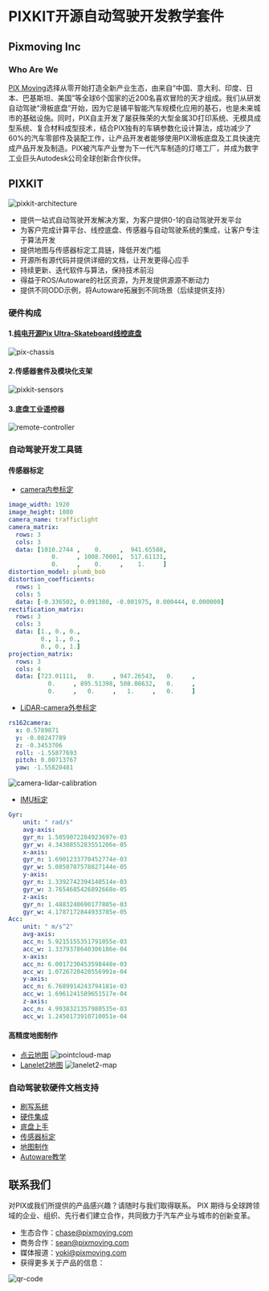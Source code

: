 <!--
 Copyright 2023 Pixmoving, Inc.
 
 Licensed under the Apache License, Version 2.0 (the "License");
 you may not use this file except in compliance with the License.
 You may obtain a copy of the License at
 
     http://www.apache.org/licenses/LICENSE-2.0
 
 Unless required by applicable law or agreed to in writing, software
 distributed under the License is distributed on an "AS IS" BASIS,
 WITHOUT WARRANTIES OR CONDITIONS OF ANY KIND, either express or implied.
 See the License for the specific language governing permissions and
 limitations under the License.
-->

# PIXKIT开源自动驾驶开发教学套件
## Pixmoving Inc

### Who Are We
[PIX Moving](http://www.pixmoving.city)选择从零开始打造全新产业生态，由来自“中国、意大利、印度、日本、巴基斯坦、美国”等全球6个国家的近200名喜欢冒险的天才组成。我们从研发自动驾驶“滑板底盘”开始，因为它是铺平智能汽车规模化应用的基石，也是未来城市的基础设施。同时，PIX自主开发了屡获殊荣的大型金属3D打印系统、无模具成型系统、复合材料成型技术，结合PIX独有的车辆参数化设计算法，成功减少了60%的汽车零部件及装配工作，让产品开发者能够使用PIX滑板底盘及工具快速完成产品开发及制造。PIX被汽车产业誉为下一代汽车制造的灯塔工厂，并成为数字工业巨头Autodesk公司全球创新合作伙伴。

## PIXKIT
![pixkit-architecture](./images/pixkit-architecture.jpg)

- 提供一站式自动驾驶开发解决方案，为客户提供0-1的自动驾驶开发平台
- 为客户完成计算平台、线控底盘、传感器与自动驾驶系统的集成，让客户专注于算法开发
- 提供地图与传感器标定工具链，降低开发门槛
- 开源所有源代码并提供详细的文档，让开发更得心应手
- 持续更新、迭代软件与算法，保持技术前沿
- 得益于ROS/Autoware的社区资源，为开发提供源源不断动力
- 提供不同ODD示例，将Autoware拓展到不同场景（后续提供支持）

### 硬件构成

#### 1.[纯电开源Pix Ultra-Skateboard线控底盘](http://www.pixmoving.city/?page_id=673)
![pix-chassis](./images/pix-chassis.jpg)
#### 2.传感器套件及模块化支架
![pixkit-sensors](./images/pixkit-sensors.jpg)
#### 3.底盘工业遥控器
![remote-controller](./images/remote-controller.jpg)

### 自动驾驶开发工具链
#### 传感器标定
- [camera内参标定](./%E4%BC%A0%E6%84%9F%E5%99%A8%E6%A0%87%E5%AE%9A/camera%E5%86%85%E5%8F%82%E6%A0%87%E5%AE%9A.md)
````yaml
image_width: 1920
image_height: 1080
camera_name: trafficlight
camera_matrix:
  rows: 3
  cols: 3
  data: [1010.2744 ,    0.     ,  941.65588,
            0.     , 1008.70001,  517.61131,
            0.     ,    0.     ,    1.     ]
distortion_model: plumb_bob
distortion_coefficients:
  rows: 1
  cols: 5
  data: [-0.336502, 0.091380, -0.001975, 0.000444, 0.000000]
rectification_matrix:
  rows: 3
  cols: 3
  data: [1., 0., 0.,
         0., 1., 0.,
         0., 0., 1.]
projection_matrix:
  rows: 3
  cols: 4
  data: [723.01111,   0.     , 947.26543,   0.     ,
           0.     , 895.51398, 508.08632,   0.     ,
           0.     ,   0.     ,   1.     ,   0.     ]
````
- [LiDAR-camera外参标定](./%E4%BC%A0%E6%84%9F%E5%99%A8%E6%A0%87%E5%AE%9A/LiDAR-camera%E6%A0%87%E5%AE%9A.md)
```yaml
rs162camera:
  x: 0.5789871
  y: -0.08247789
  z: -0.3453706
  roll: -1.55877693
  pitch: 0.00713767
  yaw: -1.55820481
```
![camera-lidar-calibration](./%E4%BC%A0%E6%84%9F%E5%99%A8%E6%A0%87%E5%AE%9A/image/lidar2camera/cali_result.jpg)
- [IMU标定](./%E4%BC%A0%E6%84%9F%E5%99%A8%E6%A0%87%E5%AE%9A/IMU%E6%A0%87%E5%AE%9A.md)
```yaml
Gyr:
    unit: " rad/s"
    avg-axis:
    gyr_n: 1.5059072284923697e-03
    gyr_w: 4.3430855283551206e-05
    x-axis:
    gyr_n: 1.6901233770452774e-03
    gyr_w: 5.0850707578827144e-05
    y-axis:
    gyr_n: 1.3392742394140514e-03
    gyr_w: 3.7654685426892668e-05
    z-axis:
    gyr_n: 1.4883240690177805e-03
    gyr_w: 4.1787172844933785e-05
Acc:
    unit: " m/s^2"
    avg-axis:
    acc_n: 5.9215155351791055e-03
    acc_w: 1.3379378640306186e-04
    x-axis:
    acc_n: 6.0017230453598448e-03
    acc_w: 1.0726720420556991e-04
    y-axis:
    acc_n: 6.7689914243794181e-03
    acc_w: 1.6961241589651517e-04
    z-axis:
    acc_n: 4.9938321357980535e-03
    acc_w: 1.2450173910710051e-04
```

#### 高精度地图制作
- [点云地图](./%E5%9C%B0%E5%9B%BE/%E7%82%B9%E4%BA%91%E5%9C%B0%E5%9B%BE.md)
![pointcloud-map](./images/pointcloud-map.jpg)
- [Lanelet2地图](./%E5%9C%B0%E5%9B%BE/lanelet2%E5%9C%B0%E5%9B%BE.md)
![lanelet2-map](./images/lanelet2-map.jpg)

### 自动驾驶软硬件文档支持
- [刷写系统](./%E7%B3%BB%E7%BB%9F%E9%95%9C%E5%83%8F%E5%88%B7%E5%86%99/%E5%88%B7%E5%86%99%E7%B3%BB%E7%BB%9F%E9%95%9C%E5%83%8F.md)
- [硬件集成](./%E7%A1%AC%E4%BB%B6%E5%AE%89%E8%A3%85/index.md)
- [底盘上手](./pix%E5%BA%95%E7%9B%98%E4%B8%8A%E6%89%8B/index.md)
- [传感器标定](./%E4%BC%A0%E6%84%9F%E5%99%A8%E6%A0%87%E5%AE%9A/camera%E5%86%85%E5%8F%82%E6%A0%87%E5%AE%9A.md)
- [地图制作](./%E5%9C%B0%E5%9B%BE/index.md)
- [Autoware教学](./Autoware%E4%B8%8A%E6%89%8B/%E5%90%AF%E5%8A%A8autoware.md)

## 联系我们
对PIX或我们所提供的产品感兴趣？请随时与我们取得联系。 
PIX 期待与全球跨领域的企业、组织、先行者们建立合作，共同致力于汽车产业与城市的创新变革。

- 生态合作：[chase@pixmoving.com](chase@pixmoving.com)
- 商务合作：[sean@pixmoving.com](sean@pixmoving.com)
- 媒体报道：[yoki@pixmoving.com](yoki@pixmoving.com)
- 获得更多关于产品的信息：

![qr-code](./images/qr-code.png)